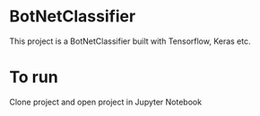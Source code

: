 # BotNetClassifier
This project is a BotNetClassifier built with Tensorflow, Keras etc.


# To run
Clone project and open project in Jupyter Notebook
